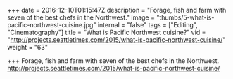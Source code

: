 +++
date = 2016-12-10T01:15:47Z
description = "Forage, fish and farm with seven of the best chefs in the Northwest."
image = "thumbs/5-what-is-pacific-northwest-cuisine.jpg"
internal = "false"
tags = ["Editing", "Cinematography"]
title = "What is Pacific Northwest cuisine?"
vid = "http://projects.seattletimes.com/2015/what-is-pacific-northwest-cuisine/"
weight = "63"

+++
Forage, fish and farm with seven of the best chefs in the Northwest.
 http://projects.seattletimes.com/2015/what-is-pacific-northwest-cuisine/
